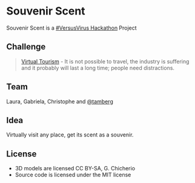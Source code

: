 # Souvenir Scent
Souvenir Scent is a [#VersusVirus Hackathon](https://versusvirus.ch/) Project

## Challenge
> [Virtual Tourism](https://airtable.com/shrh5sZgihl4otzgQ/tbl6sM6awYPMu9XbC/viwmAhTo2VVbreodF/rec8zsRYP3fLBmaWM?blocks=hide) - It is not possible to travel, the industry is suffering and it probably will last a long time; people need distractions.

## Team
Laura, Gabriela, Christophe and [@tamberg](https://twitter.com/tamberg)

## Idea
Virtually visit any place, get its scent as a souvenir.

## License
- 3D models are licensed CC BY-SA, G. Chicherio
- Source code is licensed under the MIT license
